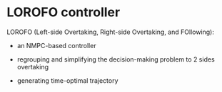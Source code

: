 # LOROFO controller

LOROFO (Left-side Overtaking, Right-side Overtaking, and FOllowing):

- an NMPC-based controller

- regrouping and simplifying the decision-making problem to 2 sides overtaking
 
- generating time-optimal trajectory
